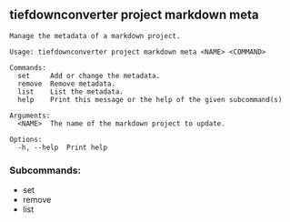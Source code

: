 ## tiefdownconverter project markdown meta

```
Manage the metadata of a markdown project.

Usage: tiefdownconverter project markdown meta <NAME> <COMMAND>

Commands:
  set     Add or change the metadata.
  remove  Remove metadata.
  list    List the metadata.
  help    Print this message or the help of the given subcommand(s)

Arguments:
  <NAME>  The name of the markdown project to update.

Options:
  -h, --help  Print help
```

### Subcommands:
- set
- remove
- list

